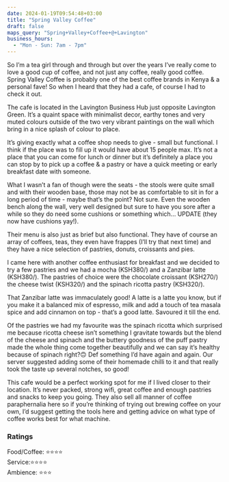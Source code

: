 ```yaml
---
date: 2024-01-19T09:54:48+03:00
title: "Spring Valley Coffee"
draft: false
maps_query: "Spring+Valley+Coffee+@+Lavington"
business_hours:
  - "Mon - Sun: 7am - 7pm"
---
```


So I’m a tea girl through and through but over the years I’ve really come to love a good cup of coffee, and not just any coffee, really good coffee. Spring Valley Coffee is probably one of the best coffee brands in Kenya & a personal fave! So when I heard that they had a cafe, of course I had to check it out.

The cafe is located in the Lavington Business Hub just opposite Lavington Green. It’s a quaint space with minimalist decor, earthy tones and very muted colours outside of the two very vibrant paintings on the wall which bring in a nice splash of colour to place.

It’s giving exactly what a coffee shop needs to give - small but functional. I think if the place was to fill up it would have about 15 people max. It’s not a place that you can come for lunch or dinner but it’s definitely a place you can stop by to pick up a coffee & a pastry or have a quick meeting or early breakfast date with someone.

What I wasn’t a fan of though were the seats - the stools were quite small and with their wooden base, those may not be as comfortable to sit in for a long period of time - maybe that’s the point? Not sure. Even the wooden bench along the wall, very well designed but sure to have you sore after a while so they do need some cushions or something which… UPDATE (they now have cushions yay!).

Their menu is also just as brief but also functional. They have of course an array of coffees, teas, they even have frappes (I’ll try that next time) and they have a nice selection of pastries, donuts, croissants and pies.

I came here with another coffee enthusiast for breakfast and we decided to try a few pastries and we had a mocha (KSH380/) and a Zanzibar latte (KSH380/). The pastries of choice were the chocolate croissant (KSH270/) the cheese twist (KSH320/) and the spinach ricotta pastry (KSH320/).

That Zanzibar latte was immaculately good! A latte is a latte you know, but if you make it a balanced mix of espresso, milk and add a touch of tea masala spice and add cinnamon on top - that’s a good latte. Savoured it till the end.

Of the pastries we had my favourite was the spinach ricotta which surprised me because ricotta cheese isn’t something I gravitate towards but the blend of the cheese and spinach and the buttery goodness of the puff pastry made the whole thing come together beautifully and we can say it’s healthy because of spinach right?🙃 Def something I’d have again and again. Our server suggested adding some of their homemade chilli to it and that really took the taste up several notches, so good!

This cafe would be a perfect working spot for me if I lived closer to their location. It’s never packed, strong wifi, great coffee and enough pastries and snacks to keep you going. They also sell all manner of coffee paraphernalia here so if you’re thinking of trying out brewing coffee on your own, I’d suggest getting the tools here and getting advice on what type of coffee works best for what machine.

### Ratings

Food/Coffee: ⭐️⭐️⭐️⭐️<br>
Service:⭐️⭐️⭐️⭐️<br>
Ambience: ⭐️⭐️⭐️<br>
